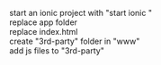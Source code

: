 start an ionic project with "start ionic <name of project>"  
replace app folder  
replace index.html  
create "3rd-party" folder in "www"  
add js files to "3rd-party"
